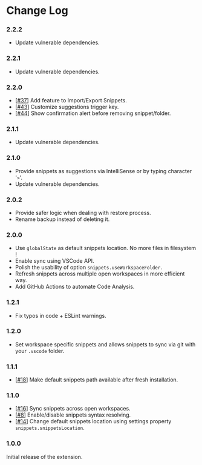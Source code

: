# Change Log
### 2.2.2

- Update vulnerable dependencies.

### 2.2.1

- Update vulnerable dependencies.
### 2.2.0

- [[#37](https://github.com/tahabasri/snippets/pull/37)] Add feature to Import/Export Snippets.
- [[#43](https://github.com/tahabasri/snippets/pull/43)] Customize suggestions trigger key.
- [[#44](https://github.com/tahabasri/snippets/pull/44)] Show confirmation alert before removing snippet/folder.

### 2.1.1

- Update vulnerable dependencies.

### 2.1.0

- Provide snippets as suggestions via IntelliSense or by typing character '`>`'.
- Update vulnerable dependencies.

### 2.0.2

- Provide safer logic when dealing with restore process.
- Rename backup instead of deleting it.

### 2.0.0

- Use `globalState` as default snippets location. No more files in filesystem !
- Enable sync using VSCode API.
- Polish the usability of option `snippets.useWorkspaceFolder`.
- Refresh snippets across multiple open workspaces in more efficient way.
- Add GitHub Actions to automate Code Analysis.

### 1.2.1

- Fix typos in code + ESLint warnings.

### 1.2.0

- Set workspace specific snippets and allows snippets to sync via git with your `.vscode` folder.

### 1.1.1

- [[#18](https://github.com/tahabasri/snippets/pull/18)] Make default snippets path available after fresh installation.

### 1.1.0

- [[#16](https://github.com/tahabasri/snippets/pull/16)] Sync snippets across open workspaces.
- [[#8](https://github.com/tahabasri/snippets/pull/8)] Enable/disable snippets syntax resolving.
- [[#14](https://github.com/tahabasri/snippets/pull/14)] Change default snippets location using settings property `snippets.snippetsLocation`.

### 1.0.0

Initial release of the extension.